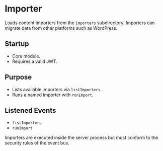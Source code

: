 # Importer

Loads content importers from the `importers` subdirectory. Importers can migrate data from other platforms such as WordPress.

## Startup
- Core module.
- Requires a valid JWT.

## Purpose
- Lists available importers via `listImporters`.
- Runs a named importer with `runImport`.

## Listened Events
- `listImporters`
- `runImport`

Importers are executed inside the server process but must conform to the security rules of the event bus.
